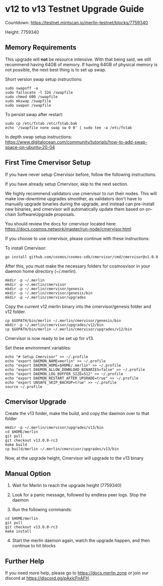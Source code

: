 # v12 to v13 Testnet Upgrade Guide

Countdown: <https://testnet.mintscan.io/merlin-testnet/blocks/7759340>

Height: 7759340

## Memory Requirements

This upgrade will **not** be resource intensive. With that being said, we still recommend having 64GB of memory. If having 64GB of physical memory is not possible, the next best thing is to set up swap.

Short version swap setup instructions:

``` {.sh}
sudo swapoff -a
sudo fallocate -l 32G /swapfile
sudo chmod 600 /swapfile
sudo mkswap /swapfile
sudo swapon /swapfile
```

To persist swap after restart:

``` {.sh}
sudo cp /etc/fstab /etc/fstab.bak
echo '/swapfile none swap sw 0 0' | sudo tee -a /etc/fstab
```

In depth swap setup instructions:
<https://www.digitalocean.com/community/tutorials/how-to-add-swap-space-on-ubuntu-20-04>

## First Time Cmervisor Setup

If you have never setup Cmervisor before, follow the following instructions.

If you have already setup Cmervisor, skip to the next section.

We highly recommend validators use cmervisor to run their nodes. This
will make low-downtime upgrades smoother, as validators don't have to
manually upgrade binaries during the upgrade, and instead can
pre-install new binaries, and cmervisor will automatically update them
based on on-chain SoftwareUpgrade proposals.

You should review the docs for cmervisor located here:
<https://docs.cosmos.network/master/run-node/cmervisor.html>

If you choose to use cmervisor, please continue with these
instructions:

To install Cmervisor:

``` {.sh}
go install github.com/cosmos/cosmos-sdk/cmervisor/cmd/cmervisor@v1.0.0
```

After this, you must make the necessary folders for cosmosvisor in your
daemon home directory (\~/.merlin).

``` {.sh}
mkdir -p ~/.merlin
mkdir -p ~/.merlin/cmervisor
mkdir -p ~/.merlin/cmervisor/genesis
mkdir -p ~/.merlin/cmervisor/genesis/bin
mkdir -p ~/.merlin/cmervisor/upgrades
```

Copy the current v12 merlin binary into the
cmervisor/genesis folder and v12 folder.

```{.sh}
cp $GOPATH/bin/merlin ~/.merlin/cmervisor/genesis/bin
mkdir -p ~/.merlin/cmervisor/upgrades/v12/bin
cp $GOPATH/bin/merlin ~/.merlin/cmervisor/upgrades/v12/bin
```

Cmervisor is now ready to be set up for v13.

Set these environment variables:

```{.sh}
echo "# Setup Cmervisor" >> ~/.profile
echo "export DAEMON_NAME=merlin" >> ~/.profile
echo "export DAEMON_HOME=$HOME/.merlin" >> ~/.profile
echo "export DAEMON_ALLOW_DOWNLOAD_BINARIES=false" >> ~/.profile
echo "export DAEMON_LOG_BUFFER_SIZE=512" >> ~/.profile
echo "export DAEMON_RESTART_AFTER_UPGRADE=true" >> ~/.profile
echo "export UNSAFE_SKIP_BACKUP=true" >> ~/.profile
source ~/.profile
```

## Cmervisor Upgrade

Create the v13 folder, make the build, and copy the daemon over to that folder

```{.sh}
mkdir -p ~/.merlin/cmervisor/upgrades/v13/bin
cd $HOME/merlin
git pull
git checkout v13.0.0-rc3
make build
cp build/merlin ~/.merlin/cmervisor/upgrades/v13/bin
```

Now, at the upgrade height, Cmervisor will upgrade to the v13 binary

## Manual Option

1. Wait for Merlin to reach the upgrade height (7759340)

2. Look for a panic message, followed by endless peer logs. Stop the daemon

3. Run the following commands:

```{.sh}
cd $HOME/merlin
git pull
git checkout v13.0.0-rc3
make install
```

4. Start the merlin daemon again, watch the upgrade happen, and then continue to hit blocks

## Further Help

If you need more help, please go to <https://docs.merlin.zone> or join
our discord at <https://discord.gg/pAxjcFnAFH>.
